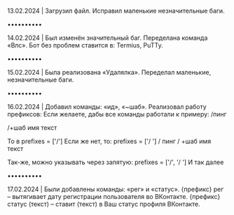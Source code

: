 13.02.2024 | Загрузил файл.
Исправил маленькие незначительные баги.

••••••••••

14.02.2024 | Был изменён значительный баг. Переделана команда «Влс». Бот без проблем ставится в: Termius, PuTTy.

••••••••••

15.02.2024 | Была реализована «Удалялка». Переделал маленькие, незначительные баги.

••••••••••

16.02.2024 | Добавил команды: «ид», «~шаб». Реализовал работу префиксов:
Если желаете, дабы все команды работали к примеру:
/пинг

/+шаб имя
текст

То в prefixes = ['/']
Если же нет, то: prefixes = ['/ ']
/ пинг
/ +шаб имя
текст

Так-же, можно указывать через запятую: prefixes = ['/', '/ ']
И так далее

••••••••••

17.02.2024 | Были добавлены команды: «рег» и «статус».
{префикс} рег – вытягивает дату регистрации пользователя во ВКонтакте.
{префикс} статус (текст) – ставит (текст) в Ваш статус профиля ВКонтакте.